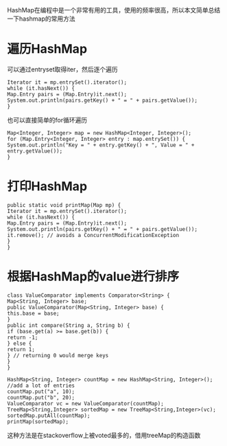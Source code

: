 HashMap在编程中是一个非常有用的工具，使用的频率很高，所以本文简单总结一下hashmap的常用方法

# 遍历HashMap
可以通过entryset取得iter，然后逐个遍历
```
Iterator it = mp.entrySet().iterator();
while (it.hasNext()) {
Map.Entry pairs = (Map.Entry)it.next();
System.out.println(pairs.getKey() + " = " + pairs.getValue());
}
```
也可以直接简单的for循环遍历
```
Map<Integer, Integer> map = new HashMap<Integer, Integer>();
for (Map.Entry<Integer, Integer> entry : map.entrySet()) {
System.out.println("Key = " + entry.getKey() + ", Value = " +
entry.getValue());
}
```

# 打印HashMap
```
public static void printMap(Map mp) {
Iterator it = mp.entrySet().iterator();
while (it.hasNext()) {
Map.Entry pairs = (Map.Entry)it.next();
System.out.println(pairs.getKey() + " = " + pairs.getValue());
it.remove(); // avoids a ConcurrentModificationException
}
}
```

# 根据HashMap的value进行排序
```
class ValueComparator implements Comparator<String> {
Map<String, Integer> base;
public ValueComparator(Map<String, Integer> base) {
this.base = base;
}
public int compare(String a, String b) {
if (base.get(a) >= base.get(b)) {
return -1;
} else {
return 1;
} // returning 0 would merge keys
}
}
```
```
HashMap<String, Integer> countMap = new HashMap<String, Integer>();
//add a lot of entries
countMap.put("a", 10);
countMap.put("b", 20);
ValueComparator vc = new ValueComparator(countMap);
TreeMap<String,Integer> sortedMap = new TreeMap<String,Integer>(vc);
sortedMap.putAll(countMap);
printMap(sortedMap);
```
这种方法是在stackoverflow上被voted最多的，借用treeMap的构造函数
